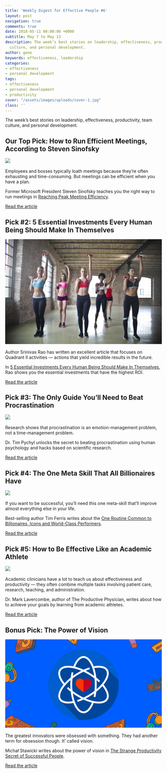 ```yaml
---
title: 'Weekly Digest for Effective People #6'
layout: post
navigation: true
comments: true
date: 2018-05-11 00:00:00 +0000
subtitle: May 7 to May 13
description: The week’s best stories on leadership, effectiveness, productivity, team
  culture, and personal development.
author: gene
keywords: effectiveness, leadership
categories:
- effectiveness
- personal development
tags:
- effectiveness
- personal development
- productivity
cover: "/assets/images/uploads/cover-1.jpg"
class: ''
---
```

The week’s best stories on leadership, effectiveness, productivity, team culture, and personal development.

## Our Top Pick: How to Run Efficient Meetings, According to Steven Sinofsky

![](/assets/images/uploads/1-3.jpeg)

Employees and bosses typically loath meetings because they’re often exhausting and time-consuming. But meetings can be efficient when you have a plan.

Former Microsoft President Steven Sinofsky teaches you the right way to run meetings in [Reaching Peak Meeting Efficiency](https://medium.learningbyshipping.com/reaching-peak-meeting-efficiency-f8e47c93317a).

[Read the article](https://medium.learningbyshipping.com/reaching-peak-meeting-efficiency-f8e47c93317a)

## Pick #2: 5 Essential Investments Every Human Being Should Make In Themselves

![](/assets/images/uploads/3-1.jpeg)

Author Srinivas Rao has written an excellent article that focuses on Quadrant II activities — actions that yield incredible results in the future.

In [5 Essential Investments Every Human Being Should Make In Themselves](https://medium.com/the-mission/5-essential-investments-every-human-being-should-make-in-themselves-121771565384), Rao shows you the essential investments that have the highest ROI.

[Read the article](https://medium.com/the-mission/5-essential-investments-every-human-being-should-make-in-themselves-121771565384)

## Pick #3: The Only Guide You’ll Need to Beat Procrastination

![](/assets/images/uploads/2-1.jpeg)

Research shows that procrastination is an emotion-management problem, not a time-management problem.

Dr. Tim Pychyl unlocks the secret to beating procrastination using human psychology and hacks based on scientific research.

[Read the article](https://medium.com/s/the-complete-guide-to-beating-procrastination/how-to-use-psychology-to-solve-the-procrastination-puzzle-6e6a56cdd535)

## Pick #4: The One Meta Skill That All Billionaires Have

![](/assets/images/uploads/4-2.jpeg)

If you want to be successful, you’ll need this one meta-skill that’ll improve almost everything else in your life.

Best-selling author Tim Ferris writes about the [One Routine Common to Billionaires, Icons and World-Class Performers](https://medium.com/the-mission/the-one-routine-common-to-billionaires-icons-and-world-class-performers-28ed11a49eda).

[Read the article](https://medium.com/the-mission/the-one-routine-common-to-billionaires-icons-and-world-class-performers-28ed11a49eda)

## Pick #5: How to Be Effective Like an Academic Athlete

![](/assets/images/uploads/5-2.jpeg)

Academic clinicians have a lot to teach us about effectiveness and productivity — they often combine multiple tasks involving patient care, research, teaching, and administration.

Dr. Mark Lavercombe, author of The Productive Physician, writes about how to achieve your goals by learning from academic athletes.

[Read the article](https://productivephysician.com/academic-athlete/)

## Bonus Pick: The Power of Vision

![](/assets/images/uploads/6.png)

The greatest innovators were obsessed with something. They had another term for obsession though. It’ called vision.

Michał Stawicki writes about the power of vision in [The Strange Productivity Secret of Successful People](https://medium.com/thrive-global/the-strange-productivity-secret-of-successful-people-823924f11710).

[Read the article](https://medium.com/thrive-global/the-strange-productivity-secret-of-successful-people-823924f11710)